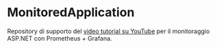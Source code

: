 # MonitoredApplication

Repository di supporto del [video tutorial su YouTube](https://www.youtube.com/watch?v=UsFoi9aVGX0) per il monitoraggio ASP.NET con Prometheus + Grafana.

